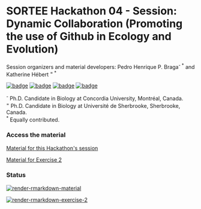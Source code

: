 # SORTEE Hackathon 04 - Session: Dynamic Collaboration (Promoting the use of Github in Ecology and Evolution)

Session organizers and material developers: Pedro Henrique P. Braga<sup>- *</sup> and Katherine Hébert <sup>= *</sup>

[![badge](https://img.shields.io/static/v1?style=flat&label=&message=pedrohbraga&color=grey&logo=github)](https://github.com/pedrohbraga) [![badge](https://img.shields.io/static/v1?style=flat&label=&message=pedrohp_braga&color=grey&logo=twitter)](https://twitter.com/pedrohp_braga)
[![badge](https://img.shields.io/static/v1?style=flat&label=&message=katherinehebert&color=grey&logo=github)](https://github.com/katherinehebert) [![badge](https://img.shields.io/static/v1?style=flat&label=&message=hebert_kat&color=grey&logo=twitter)](https://twitter.com/hebert_kat)

<p style="margin : 0; padding-top:0;">
<sup>-</sup> Ph.D. Candidate in Biology at Concordia University, Montréal, Canada.<br>
<sup>=</sup> Ph.D. Candidate in Biology at Université de Sherbrooke, Sherbrooke, Canada.<br>
<sup>*</sup> Equally contributed.
</p>

### Access the material

[Material for this Hackathon's session](https://SORTEE-Github-Hackathon.github.io/SORTEE-Hackathon-Dynamic-Collaboration/docs/dynamic_collaboration_material.html)

[Material for Exercise 2](https://SORTEE-Github-Hackathon.github.io/SORTEE-Hackathon-Dynamic-Collaboration/docs/dynamic_collaboration_exercise_2.html)

### Status

[![render-rmarkdown-material](https://github.com/SORTEE-Github-Hackathon/SORTEE-Hackathon-Dynamic-Collaboration/actions/workflows/render-rmd-material.yaml/badge.svg)](https://github.com/SORTEE-Github-Hackathon/SORTEE-Hackathon-Dynamic-Collaboration/actions/workflows/render-rmd-material.yaml)

[![render-rmarkdown-exercise-2](https://github.com/SORTEE-Github-Hackathon/SORTEE-Hackathon-Dynamic-Collaboration/actions/workflows/render-rmd-exercise-2.yaml/badge.svg)](https://github.com/SORTEE-Github-Hackathon/SORTEE-Hackathon-Dynamic-Collaboration/actions/workflows/render-rmd-exercise-2.yaml)
